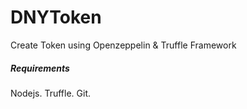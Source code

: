 # DNYToken
Create Token using Openzeppelin & Truffle Framework

##### Requirements
Nodejs.
Truffle.
Git.
